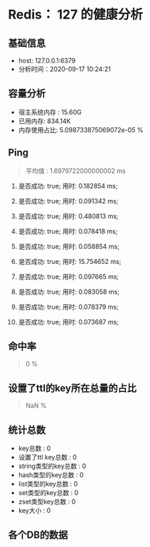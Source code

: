 # Redis： 127 的健康分析

## 基础信息
- host: 127.0.0.1:6379
- 分析时间：2020-09-17 10:24:21

## 容量分析
- 宿主系统内存 : 15.60G
- 已用内存: 834.14K
- 内存使用占比: 5.098733875069072e-05 %

## Ping
> 平均值 : 1.6979722000000002 ms

1. 是否成功: true; 用时: 0.182854 ms;

2. 是否成功: true; 用时: 0.091342 ms;

3. 是否成功: true; 用时: 0.480813 ms;

4. 是否成功: true; 用时: 0.078418 ms;

5. 是否成功: true; 用时: 0.058854 ms;

6. 是否成功: true; 用时: 15.754652 ms;

7. 是否成功: true; 用时: 0.097665 ms;

8. 是否成功: true; 用时: 0.083058 ms;

9. 是否成功: true; 用时: 0.078379 ms;

10. 是否成功: true; 用时: 0.073687 ms;


## 命中率
> 0 %

## 设置了ttl的key所在总量的占比
> NaN %

## 统计总数
- key总数 : 0
- 设置了ttl key总数 : 0
- string类型的key总数 : 0
- hash类型的key总数 : 0
- list类型的key总数 : 0
- set类型的key总数 : 0
- zset类型key总数 : 0
- key大小 : 0

## 各个DB的数据	
